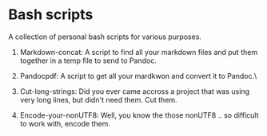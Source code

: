 # Bash scripts

A collection of personal bash scripts for various purposes.

1. Markdown-concat:
    A script to find all your markdown files and put them together in a temp file to send to Pandoc.

2. Pandocpdf:
    A script to get all your mardkwon and convert it to Pandoc.\

3. Cut-long-strings:
    Did you ever came accross a project that was using very long lines, but didn't need them. Cut them.

4. Encode-your-nonUTF8:
    Well, you know the those nonUTF8 .. so difficult to work with, encode them.


